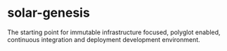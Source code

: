 # solar-genesis
The starting point for immutable infrastructure focused, polyglot enabled, continuous integration and deployment development environment.
